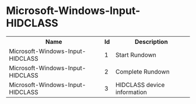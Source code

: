 # Microsoft-Windows-Input-HIDCLASS

<table>
<colgroup><col/><col/><col/></colgroup>
<tr><th>Name</th><th>Id</th><th>Description</th></tr>
<tr><td>Microsoft-Windows-Input-HIDCLASS</td><td>1</td><td>Start Rundown</td></tr>
<tr><td>Microsoft-Windows-Input-HIDCLASS</td><td>2</td><td>Complete Rundown</td></tr>
<tr><td>Microsoft-Windows-Input-HIDCLASS</td><td>3</td><td>HIDCLASS device information</td></tr>
</table>
